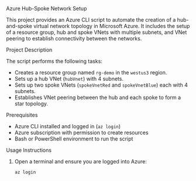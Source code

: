 Azure Hub-Spoke Network Setup

This project provides an Azure CLI script to automate the creation of a hub-and-spoke virtual network topology in Microsoft Azure. It includes the setup of a resource group, hub and spoke VNets with multiple subnets, and VNet peering to establish connectivity between the networks.

Project Description

The script performs the following tasks:
- Creates a resource group named `rg-demo` in the `westus3` region.
- Sets up a hub VNet (`hubVnet`) with 4 subnets.
- Sets up two spoke VNets (`spokeVnetRed` and `spokeVnetBlue`) each with 4 subnets.
- Establishes VNet peering between the hub and each spoke to form a star topology.

Prerequisites

- Azure CLI installed and logged in (`az login`)
- Azure subscription with permission to create resources
- Bash or PowerShell environment to run the script

Usage Instructions

1. Open a terminal and ensure you are logged into Azure:
   ```bash
   az login
   ```
